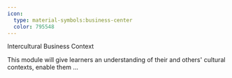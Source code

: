 ```yaml
---
icon:
  type: material-symbols:business-center
  color: 795548
---
```


Intercultural Business Context

This module will give learners an understanding of their and others' cultural contexts, enable them  ... 
